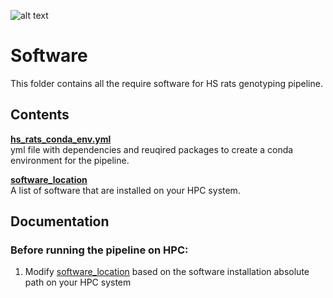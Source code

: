 ![alt text](https://secureservercdn.net/198.71.233.106/h9j.d46.myftpupload.com/wp-content/uploads/2019/09/palmerlab-logo.png)
# Software   
This folder contains all the require software for HS rats genotyping pipeline.  

## Contents
**[hs_rats_conda_env.yml](hs_rats_conda_env.yml)**  
yml file with dependencies and reuqired packages to create a conda environment for the pipeline.   

**[software_location](software_location)**  
A list of software that are installed on your HPC system.

## Documentation  
### Before running the pipeline on HPC:
1. Modify [software_location](software_location) based on the software installation absolute path on your HPC system
